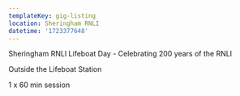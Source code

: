 ```yaml
---
templateKey: gig-listing
location: Sheringham RNLI
datetime: '1723377648'
---
```

S﻿heringham RNLI Lifeboat Day - Celebrating 200 years of the RNLI

O﻿utside the Lifeboat Station

1﻿ x 60 min session